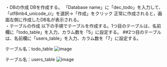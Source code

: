 ・DBの作成
DBを作成する。
「Database name」に「dec_todo」を入力して、「utf8mb4_unicode_ci」を選択→「作成」をクリック
正常に作成されると，画面左側に作成したDB名が表示される。<br>
・テーブルの作成
以下の手順でテーブルを作成する。1つ目のテーブルは、名前欄に「todo_table」を入力、カラム数を「5」に設定する。
##2つ目のテーブルは、名前欄に「users_table」を入力、カラム数を「7」に設定する。

テーブル名：todo_table
![image](https://user-images.githubusercontent.com/89437189/188614800-35fa60da-372c-4ed4-ad4d-86c0541d7f19.png)

テーブル名：users_table
![image](https://user-images.githubusercontent.com/89437189/188614693-8aa6a065-4881-4eb8-ae90-a2230c6d92f6.png)
